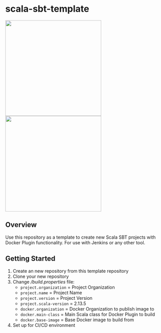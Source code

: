 # scala-sbt-template

<span><img src="https://www.docker.com/sites/default/files/d8/2019-07/horizontal-logo-monochromatic-white.png" width="300" /></span>
<span><img src="https://egkatzioura.files.wordpress.com/2017/05/typesafe_sbt_svg.png" width="300" /></span>

## Overview

Use this repository as a template to create new Scala SBT projects with Docker Plugin functionality. For use with Jenkins or any other tool.

## Getting Started

1. Create an new repository from this template repository
2. Clone your new repository
3. Change <i>/build.properties</i> file:
    - `project.organization` = Project Organization
    - `project.name` = Project Name
    - `project.version` = Project Version
    - `project.scala-version` = 2.13.5
    - `docker.organization` = Docker Organization to publish image to
    - `docker.main-class` = Main Scala class for Docker Plugin to build
    - `docker.base-image` = Base Docker image to build from
4. Set up for CI/CD environment
